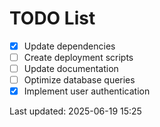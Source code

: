 # TODO List

- [x] Update dependencies
- [ ] Create deployment scripts
- [ ] Update documentation
- [ ] Optimize database queries
- [x] Implement user authentication

Last updated: 2025-06-19 15:25
